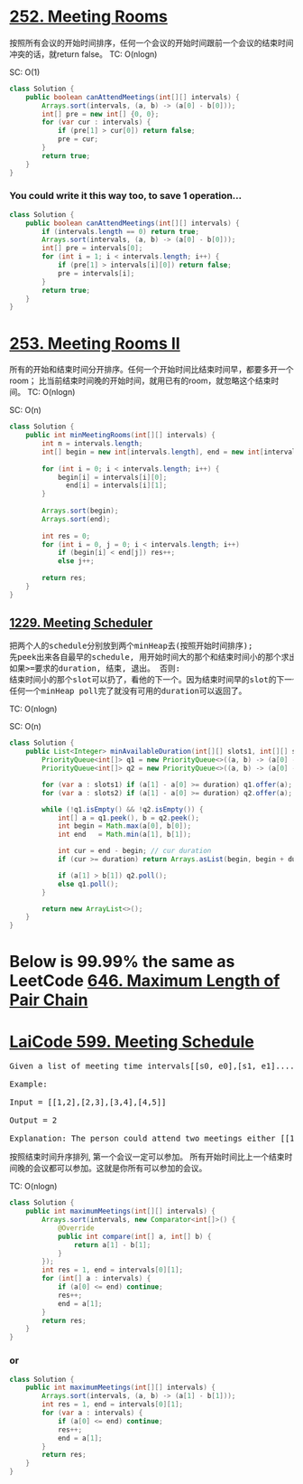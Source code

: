 # [252. Meeting Rooms](https://leetcode.com/problems/meeting-rooms/)
按照所有会议的开始时间排序，任何一个会议的开始时间跟前一个会议的结束时间冲突的话，就return false。
TC: O(nlogn)

SC: O(1)

```java
class Solution {
    public boolean canAttendMeetings(int[][] intervals) {
        Arrays.sort(intervals, (a, b) -> (a[0] - b[0]));
        int[] pre = new int[] {0, 0};
        for (var cur : intervals) {
            if (pre[1] > cur[0]) return false;
            pre = cur;
        }
        return true;
    }
}
```
### You could write it this way too, to save 1 operation...
```java
class Solution {
    public boolean canAttendMeetings(int[][] intervals) {
        if (intervals.length == 0) return true;
        Arrays.sort(intervals, (a, b) -> (a[0] - b[0]));
        int[] pre = intervals[0];
        for (int i = 1; i < intervals.length; i++) {
            if (pre[1] > intervals[i][0]) return false;
            pre = intervals[i];
        }
        return true;
    }
}
```

# [253. Meeting Rooms II](https://leetcode.com/problems/meeting-rooms-ii/)
所有的开始和结束时间分开排序。任何一个开始时间比结束时间早，都要多开一个room；
比当前结束时间晚的开始时间，就用已有的room，就忽略这个结束时间。
TC: O(nlogn)

SC: O(n)
```java
class Solution {
    public int minMeetingRooms(int[][] intervals) {
        int n = intervals.length;
        int[] begin = new int[intervals.length], end = new int[intervals.length];
    
        for (int i = 0; i < intervals.length; i++) {
            begin[i] = intervals[i][0];
              end[i] = intervals[i][1];
        }
        
        Arrays.sort(begin);
        Arrays.sort(end);
        
        int res = 0;
        for (int i = 0, j = 0; i < intervals.length; i++)
            if (begin[i] < end[j]) res++;
            else j++;
        
        return res;
    }
}
```

## [1229. Meeting Scheduler](https://leetcode.com/problems/meeting-scheduler/)
<pre>
把两个人的schedule分别放到两个minHeap去(按照开始时间排序);
先peek出来各自最早的schedule, 用开始时间大的那个和结束时间小的那个求出overlap duration,
如果>=要求的duration, 结束, 退出。 否则:
结束时间小的那个slot可以扔了，看他的下一个。因为结束时间早的slot的下一个开始时间可能还可以跟另一个slot有overlap。
任何一个minHeap poll完了就没有可用的duration可以返回了。
</pre>
TC: O(nlogn)

SC: O(n)

```java
class Solution {
    public List<Integer> minAvailableDuration(int[][] slots1, int[][] slots2, int duration) {
        PriorityQueue<int[]> q1 = new PriorityQueue<>((a, b) -> (a[0] - b[0]));
        PriorityQueue<int[]> q2 = new PriorityQueue<>((a, b) -> (a[0] - b[0]));

        for (var a : slots1) if (a[1] - a[0] >= duration) q1.offer(a);
        for (var a : slots2) if (a[1] - a[0] >= duration) q2.offer(a);

        while (!q1.isEmpty() && !q2.isEmpty()) {
            int[] a = q1.peek(), b = q2.peek();
            int begin = Math.max(a[0], b[0]);
            int end   = Math.min(a[1], b[1]);

            int cur = end - begin; // cur duration
            if (cur >= duration) return Arrays.asList(begin, begin + duration);

            if (a[1] > b[1]) q2.poll();
            else q1.poll();
        }

        return new ArrayList<>();
    }
}
```
# Below is 99.99% the same as LeetCode [646. Maximum Length of Pair Chain](https://github.com/byegates/Algorithms/blob/main/Solutions/Misc/646.%20Maximum%20Length%20of%20Pair%20Chain.md)
# [LaiCode 599. Meeting Schedule](https://app.laicode.io/app/problem/599)
<pre>
Given a list of meeting time intervals[[s0, e0],[s1, e1]......], return the maximum number of meetings a person could attend. A person could attend two meetings [si, ei] and [sj, ej] only when ei  < sj.

Example:

Input = [[1,2],[2,3],[3,4],[4,5]]

Output = 2

Explanation: The person could attend two meetings either [[1,2], [3,4]] or [[2,3], [4,5].
</pre>
按照结束时间升序排列, 第一个会议一定可以参加。
所有开始时间比上一个结束时间晚的会议都可以参加。这就是你所有可以参加的会议。

TC: O(nlogn)
```java
class Solution {
    public int maximumMeetings(int[][] intervals) {
        Arrays.sort(intervals, new Comparator<int[]>() {
            @Override
            public int compare(int[] a, int[] b) {
                return a[1] - b[1];
            }
        });
        int res = 1, end = intervals[0][1];
        for (int[] a : intervals) {
            if (a[0] <= end) continue;
            res++;
            end = a[1];
        }
        return res;
    }
}
```
### or
```java
class Solution {
    public int maximumMeetings(int[][] intervals) {
        Arrays.sort(intervals, (a, b) -> (a[1] - b[1]));
        int res = 1, end = intervals[0][1];
        for (var a : intervals) {
            if (a[0] <= end) continue;
            res++;
            end = a[1];
        }
        return res;
    }
}
```